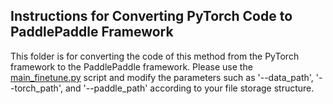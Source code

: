 ## Instructions for Converting PyTorch Code to PaddlePaddle Framework
This folder is for converting the code of this method from the PyTorch framework to the PaddlePaddle framework. Please use the [main_finetune.py](https://github.com/XiaoleiQinn/Remote-Sensing-RVSA/blob/XiaoleiQinn-patch-1/MAEPretrain_SceneClassification/Paddle/main_finetune.py)
script and modify the parameters such as '--data_path', '--torch_path', and '--paddle_path' according to your file storage structure.

